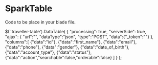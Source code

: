 # SparkTable

Code to be place in your blade file.

$('.traveller-table').DataTable( { 
      "processing": true,
      "serverSide": true,
      "ajax": {
            "url":"<?= route('datatable.users') ?>",
              "dataType":"json",
              "type":"POST",
            "data":{"_token":"<?= csrf_token() ?>"}
      },
      "columns":[
            {"data":"id"},
            {"data":"first_name"},
            {"data":"email"},
            {"data":"phone"},
            {"data":"gender"},
            {"data":"date_of_birth"},
            {"data":"account_type"},
            {"data":"status"},
            {"data":"action","searchable":false,"orderable":false}
      ]
} );